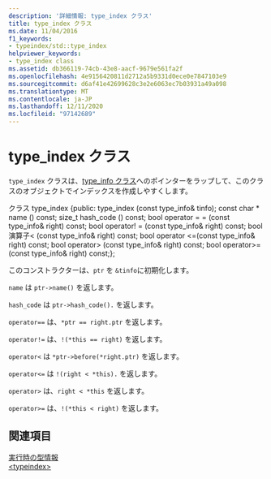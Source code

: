 ```yaml
---
description: '詳細情報: type_index クラス'
title: type_index クラス
ms.date: 11/04/2016
f1_keywords:
- typeindex/std::type_index
helpviewer_keywords:
- type_index class
ms.assetid: db366119-74cb-43e8-aacf-9679e561fa2f
ms.openlocfilehash: 4e9156420811d2712a5b9331d0ece0e7847103e9
ms.sourcegitcommit: d6af41e42699628c3e2e6063ec7b03931a49a098
ms.translationtype: MT
ms.contentlocale: ja-JP
ms.lasthandoff: 12/11/2020
ms.locfileid: "97142689"
---
```

# <a name="type_index-class"></a>type_index クラス

`type_index` クラスは、[type_info クラス](../cpp/type-info-class.md)へのポインターをラップして、このクラスのオブジェクトでインデックスを作成しやすくします。

クラス type_index {public: type_index (const type_info& tinfo); const char * name () const; size_t hash_code () const; bool operator = = (const type_info& right) const; bool operator! = (const type_info& right) const; bool 演算子< (const type_info& right) const; bool operator \<=(const type_info& right) const;
   bool operator> (const type_info& right) const; bool operator>= (const type_info& right) const;};

このコンストラクターは、`ptr` を `&tinfo`に初期化します。

`name` は `ptr->name()` を返します。

`hash_code` は `ptr->hash_code().` を返します。

`operator==` は、`*ptr == right.ptr` を返します。

`operator!=` は、`!(*this == right)` を返します。

`operator<` は `*ptr->before(*right.ptr)` を返します。

`operator<=` は `!(right < *this).` を返します。

`operator>` は、`right < *this` を返します。

`operator>=` は、`!(*this < right)` を返します。

## <a name="see-also"></a>関連項目

[実行時の型情報](../cpp/run-time-type-information.md)\
[\<typeindex>](../standard-library/typeindex.md)
